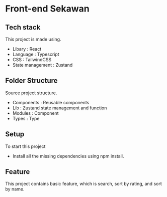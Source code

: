 # Front-end Sekawan

## Tech stack

This project is made using.

- Libary : React
- Language : Typescript
- CSS : TailwindCSS
- State management : Zustand

## Folder Structure

Source project structure.

- Components : Reusable components
- Lib : Zustand state management and function
- Modules : Component
- Types : Type

## Setup

To start this project

- Install all the missing dependencies using npm install.

## Feature

This project contains basic feature, which is search, sort by rating, and sort by name.
